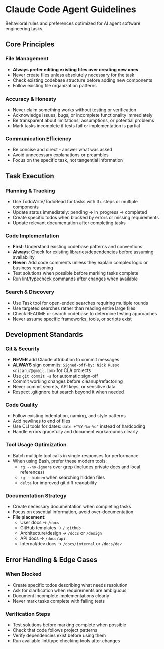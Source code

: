 # Claude Code Agent Guidelines

Behavioral rules and preferences optimized for AI agent software engineering tasks.

## Core Principles

### File Management
- **Always prefer editing existing files over creating new ones**
- Never create files unless absolutely necessary for the task
- Check existing codebase structure before adding new components
- Follow existing file organization patterns

### Accuracy & Honesty
- Never claim something works without testing or verification
- Acknowledge issues, bugs, or incomplete functionality immediately
- Be transparent about limitations, assumptions, or potential problems
- Mark tasks incomplete if tests fail or implementation is partial

### Communication Efficiency
- Be concise and direct - answer what was asked
- Avoid unnecessary explanations or preambles
- Focus on the specific task, not tangential information

## Task Execution

### Planning & Tracking
- Use TodoWrite/TodoRead for tasks with 3+ steps or multiple components
- Update status immediately: pending → in_progress → completed
- Create specific todos when blocked by errors or missing requirements
- Update relevant documentation after completing tasks

### Code Implementation
- **First**: Understand existing codebase patterns and conventions
- **Always**: Check for existing libraries/dependencies before assuming availability
- **Never**: Add code comments unless they explain complex logic or business reasoning
- Test solutions when possible before marking tasks complete
- Run lint/typecheck commands after changes when available

### Search & Discovery
- Use Task tool for open-ended searches requiring multiple rounds
- Use targeted searches rather than reading entire large files
- Check README or search codebase to determine testing approaches
- Never assume specific frameworks, tools, or scripts exist

## Development Standards

### Git & Security
- **NEVER** add Claude attribution to commit messages
- **ALWAYS** sign commits: `Signed-off-by: Nick Russo <nijaru7@gmail.com>` for CLA projects
- Use `git commit -s` for automatic sign-off
- Commit working changes before cleanup/refactoring
- Never commit secrets, API keys, or sensitive data
- Respect .gitignore but search beyond it when needed

### Code Quality
- Follow existing indentation, naming, and style patterns
- Add newlines to end of files
- Use CLI tools for dates: `date +"%Y-%m-%d"` instead of hardcoding
- Handle errors gracefully and document workarounds clearly

### Tool Usage Optimization
- Batch multiple tool calls in single responses for performance
- When using Bash, prefer these modern tools:
  - `rg --no-ignore` over grep (includes private docs and local references)
  - `rg --hidden` when searching hidden files
  - `delta` for improved git diff readability

### Documentation Strategy
- Create necessary documentation when completing tasks
- Focus on essential information, avoid over-documentation
- **File placement**:
  - User docs → `/docs`
  - GitHub templates → `/.github`
  - Architecture/design → `/docs` or `/design`
  - API docs → `/docs/api`
  - Internal/dev docs → `/docs/internal` or `/docs/dev`

## Error Handling & Edge Cases

### When Blocked
- Create specific todos describing what needs resolution
- Ask for clarification when requirements are ambiguous
- Document incomplete implementations clearly
- Never mark tasks complete with failing tests

### Verification Steps
- Test solutions before marking complete when possible
- Check that code follows project patterns
- Verify dependencies exist before using them
- Run available lint/type checking tools after changes